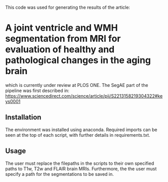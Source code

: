 This code was used for generating the results of the article:
# A joint ventricle and WMH segmentation from MRI for evaluation of healthy and pathological changes in the aging brain
which is currently under review at PLOS ONE.
The SegAE part of the pipeline was first described in:
https://www.sciencedirect.com/science/article/pii/S2213158219304322#keys0001

## Installation
The environment was installed using anaconda.
Required imports can be seen at the top of each script, with further details in requirements.txt.

## Usage
The user must replace the filepaths in the scripts to their own specified paths to T1w, T2w and FLAIR brain MRIs.
Furthermore, the the user must specify a path for the segmentations to be saved in.

